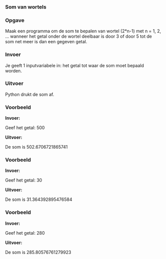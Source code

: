 ### Som van wortels

### Opgave

Maak een programma om de som te bepalen van wortel (2*n-1) met n = 1, 2, … wanneer het getal onder de wortel deelbaar is door 3 of door 5 tot de som net meer is dan een gegeven getal.

### Invoer

Je geeft 1 inputvariabele in: het getal tot waar de som moet bepaald worden.

### Uitvoer

Python drukt de som af.

### Voorbeeld

**Invoer:**

Geef het getal: 500

**Uitvoer:**

De som is 502.6706721865741

### Voorbeeld

**Invoer:**

Geef het getal: 30

**Uitvoer:**

De som is 31.364392895476584

### Voorbeeld

**Invoer:**

Geef het getal: 280

**Uitvoer:**

De som is 285.80576761279923
